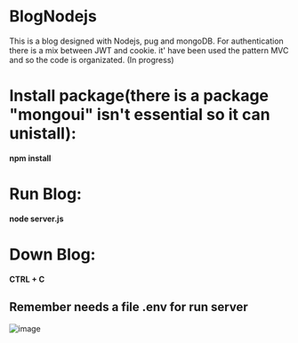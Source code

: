 # BlogNodejs
This is a blog designed with Nodejs, pug and mongoDB.
For authentication there is a mix between JWT and cookie.
it' have been used the pattern MVC and so the code is organizated. (In progress)
# Install package(there is a package "mongoui" isn't essential so it can unistall):
  **npm install**
# Run Blog:
  **node server.js** 
 # Down Blog:
  **CTRL + C**
 ## Remember needs a file .env for run server

![image](https://upload.wikimedia.org/wikipedia/commons/thumb/d/d9/Node.js_logo.svg/1200px-Node.js_logo.svg.png)

